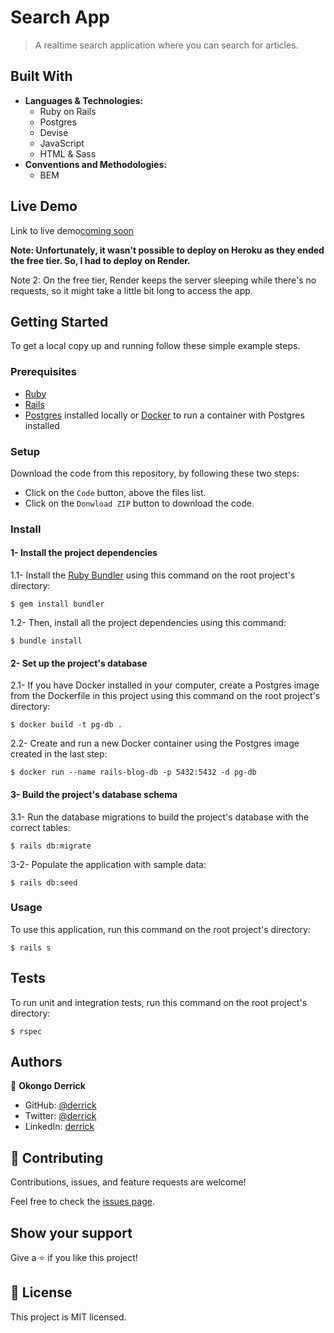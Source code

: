 # Search App

> A realtime search application where you can search for articles. 

## Built With

- **Languages & Technologies:**
  - Ruby on Rails
  - Postgres
  - Devise
  - JavaScript
  - HTML & Sass
- **Conventions and Methodologies:**
  - BEM 

## Live Demo

Link to live demo[coming soon]()

**Note: Unfortunately, it wasn't possible to deploy on Heroku as they ended the free tier. So, I had to deploy on Render.**

Note 2: On the free tier, Render keeps the server sleeping while there's no requests, so it might take a little bit long to access the app.

## Getting Started

To get a local copy up and running follow these simple example steps.

### Prerequisites

- [Ruby](https://www.ruby-lang.org/en/downloads/)
- [Rails](https://rubyonrails.org/)
- [Postgres](https://www.postgresql.org/) installed locally or [Docker](https://www.docker.com/) to run a container with Postgres installed

### Setup

Download the code from this repository, by following these two steps:
  - Click on the ``Code`` button, above the files list.
  - Click on the ``Donwload ZIP`` button to download the code.

### Install

#### 1- Install the project dependencies

1.1- Install the [Ruby Bundler](https://bundler.io/) using this command on the root project's directory:
```console
$ gem install bundler
```

1.2- Then, install all the project dependencies using this command:

```console
$ bundle install
```

#### 2- Set up the project's database

2.1- If you have Docker installed in your computer, create a Postgres image from the Dockerfile in this project using this command on the root project's directory:

```console
$ docker build -t pg-db .
```

2.2- Create and run a new Docker container using the Postgres image created in the last step:

```console
$ docker run --name rails-blog-db -p 5432:5432 -d pg-db
```

#### 3- Build the project's database schema

3.1- Run the database migrations to build the project's database with the correct tables:

```console
$ rails db:migrate
```

3-2- Populate the application with sample data:

```console
$ rails db:seed
```

### Usage

To use this application, run this command on the root project's directory: 

```console
$ rails s
```

## Tests

To run unit and integration tests, run this command on the root project's directory: 

```console
$ rspec
```

## Authors

👤 **Okongo Derrick**

- GitHub: [@derrick](https://github.com/derrick1451)
- Twitter: [@derrick](https://twitter.com/derrickHayle)
- LinkedIn: [derrick](https://linkedin.com/in/okongo-derrick)

## 🤝 Contributing

Contributions, issues, and feature requests are welcome!

Feel free to check the [issues page](https://github.com/derrick1451/Search_app/issues).

## Show your support

Give a ⭐️ if you like this project!

## 📝 License

This project is MIT licensed.